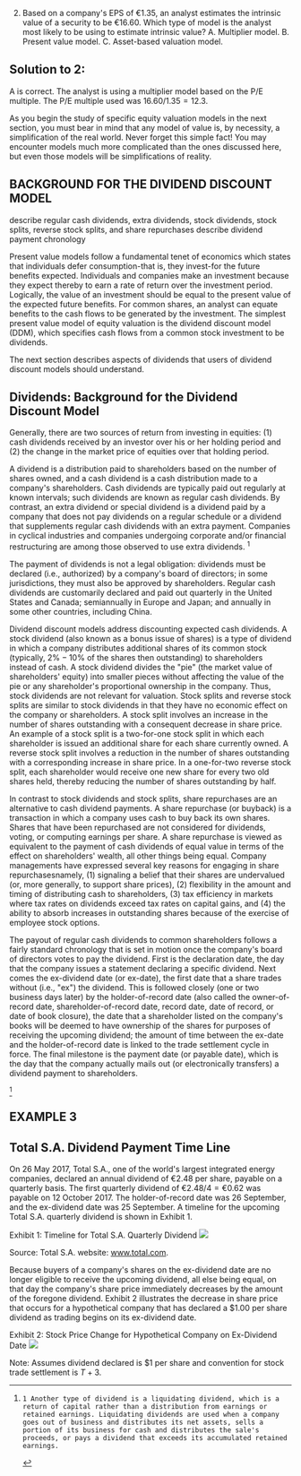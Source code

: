 2. Based on a company's EPS of $€ 1.35$, an analyst estimates the intrinsic value of a security to be $€ 16.60$. Which type of model is the analyst most likely to be using to estimate intrinsic value?
A. Multiplier model.
B. Present value model.
C. Asset-based valuation model.

## Solution to 2:

A is correct. The analyst is using a multiplier model based on the P/E multiple. The P/E multiple used was $16.60 / 1.35=12.3$.

As you begin the study of specific equity valuation models in the next section, you must bear in mind that any model of value is, by necessity, a simplification of the real world. Never forget this simple fact! You may encounter models much more complicated than the ones discussed here, but even those models will be simplifications of reality.

## BACKGROUND FOR THE DIVIDEND DISCOUNT MODEL

describe regular cash dividends, extra dividends, stock dividends, stock splits, reverse stock splits, and share repurchases
describe dividend payment chronology

Present value models follow a fundamental tenet of economics which states that individuals defer consumption-that is, they invest-for the future benefits expected. Individuals and companies make an investment because they expect thereby to earn a rate of return over the investment period. Logically, the value of an investment should be equal to the present value of the expected future benefits. For common shares, an analyst can equate benefits to the cash flows to be generated by the investment. The simplest present value model of equity valuation is the dividend discount model (DDM), which specifies cash flows from a common stock investment to be dividends.

The next section describes aspects of dividends that users of dividend discount models should understand.

## Dividends: Background for the Dividend Discount Model

Generally, there are two sources of return from investing in equities: (1) cash dividends received by an investor over his or her holding period and (2) the change in the market price of equities over that holding period.

A dividend is a distribution paid to shareholders based on the number of shares owned, and a cash dividend is a cash distribution made to a company's shareholders. Cash dividends are typically paid out regularly at known intervals; such dividends are known as regular cash dividends. By contrast, an extra dividend or special dividend is a dividend paid by a company that does not pay dividends on a regular schedule or a
dividend that supplements regular cash dividends with an extra payment. Companies in cyclical industries and companies undergoing corporate and/or financial restructuring are among those observed to use extra dividends. ${ }^{1}$

The payment of dividends is not a legal obligation: dividends must be declared (i.e., authorized) by a company's board of directors; in some jurisdictions, they must also be approved by shareholders. Regular cash dividends are customarily declared and paid out quarterly in the United States and Canada; semiannually in Europe and Japan; and annually in some other countries, including China.

Dividend discount models address discounting expected cash dividends. A stock dividend (also known as a bonus issue of shares) is a type of dividend in which a company distributes additional shares of its common stock (typically, $2 \%-10 \%$ of the shares then outstanding) to shareholders instead of cash. A stock dividend divides the "pie" (the market value of shareholders' equity) into smaller pieces without affecting the value of the pie or any shareholder's proportional ownership in the company. Thus, stock dividends are not relevant for valuation. Stock splits and reverse stock splits are similar to stock dividends in that they have no economic effect on the company or shareholders. A stock split involves an increase in the number of shares outstanding with a consequent decrease in share price. An example of a stock split is a two-for-one stock split in which each shareholder is issued an additional share for each share currently owned. A reverse stock split involves a reduction in the number of shares outstanding with a corresponding increase in share price. In a one-for-two reverse stock split, each shareholder would receive one new share for every two old shares held, thereby reducing the number of shares outstanding by half.

In contrast to stock dividends and stock splits, share repurchases are an alternative to cash dividend payments. A share repurchase (or buyback) is a transaction in which a company uses cash to buy back its own shares. Shares that have been repurchased are not considered for dividends, voting, or computing earnings per share. A share repurchase is viewed as equivalent to the payment of cash dividends of equal value in terms of the effect on shareholders' wealth, all other things being equal. Company managements have expressed several key reasons for engaging in share repurchasesnamely, (1) signaling a belief that their shares are undervalued (or, more generally, to support share prices), (2) flexibility in the amount and timing of distributing cash to shareholders, (3) tax efficiency in markets where tax rates on dividends exceed tax rates on capital gains, and (4) the ability to absorb increases in outstanding shares because of the exercise of employee stock options.

The payout of regular cash dividends to common shareholders follows a fairly standard chronology that is set in motion once the company's board of directors votes to pay the dividend. First is the declaration date, the day that the company issues a statement declaring a specific dividend. Next comes the ex-dividend date (or ex-date), the first date that a share trades without (i.e., "ex") the dividend. This is followed closely (one or two business days later) by the holder-of-record date (also called the owner-of-record date, shareholder-of-record date, record date, date of record, or date of book closure), the date that a shareholder listed on the company's books will be deemed to have ownership of the shares for purposes of receiving the upcoming dividend; the amount of time between the ex-date and the holder-of-record date is linked to the trade settlement cycle in force. The final milestone is the payment date (or payable date), which is the day that the company actually mails out (or electronically transfers) a dividend payment to shareholders.

[^0]
## EXAMPLE 3

## Total S.A. Dividend Payment Time Line

On 26 May 2017, Total S.A., one of the world's largest integrated energy companies, declared an annual dividend of $€ 2.48$ per share, payable on a quarterly basis. The first quarterly dividend of $€ 2.48 / 4=€ 0.62$ was payable on 12 October 2017. The holder-of-record date was 26 September, and the ex-dividend date was 25 September. A timeline for the upcoming Total S.A. quarterly dividend is shown in Exhibit 1.

Exhibit 1: Timeline for Total S.A. Quarterly Dividend
![](https://cdn.mathpix.com/cropped/2025_06_02_b0622abc811b70c2202cg-3.jpg?height=179&width=1066&top_left_y=748&top_left_x=681)

Source: Total S.A. website: www.total.com.

Because buyers of a company's shares on the ex-dividend date are no longer eligible to receive the upcoming dividend, all else being equal, on that day the company's share price immediately decreases by the amount of the foregone dividend. Exhibit 2 illustrates the decrease in share price that occurs for a hypothetical company that has declared a $\$ 1.00$ per share dividend as trading begins on its ex-dividend date.

Exhibit 2: Stock Price Change for Hypothetical Company on Ex-Dividend
Date
![](https://cdn.mathpix.com/cropped/2025_06_02_b0622abc811b70c2202cg-3.jpg?height=649&width=1091&top_left_y=1489&top_left_x=674)

Note: Assumes dividend declared is $\$ 1$ per share and convention for stock trade settlement is $T+3$.


[^0]:    1 Another type of dividend is a liquidating dividend, which is a return of capital rather than a distribution from earnings or retained earnings. Liquidating dividends are used when a company goes out of business and distributes its net assets, sells a portion of its business for cash and distributes the sale's proceeds, or pays a dividend that exceeds its accumulated retained earnings.

